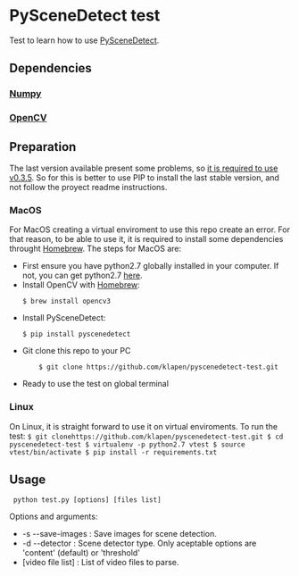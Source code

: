 # PySceneDetect test

Test to learn how to use [PySceneDetect](https://github.com/Breakthrough/PySceneDetect).

## Dependencies
### [Numpy](http://www.numpy.org)
### [OpenCV](https://opencv.org)

## Preparation

The last version available present some problems, so [it is required to use v0.3.5](https://github.com/Breakthrough/PySceneDetect/issues/32#issuecomment-309627736). So for this is better to use PIP to install the last stable version, and not follow the proyect readme instructions. 

### MacOS
For MacOS creating a virtual enviroment to use this repo create an error. For that reason, to be able to use it, it is required to install some dependencies throught [Homebrew](https://brew.sh). The steps for MacOS are:

* First ensure you have python2.7 globally installed in your computer. If not, you can get python2.7 [here](https://www.python.org).
* Install OpenCV with [Homebrew](https://brew.sh):
    ```
	$ brew install opencv3
    ```
* Install PySceneDetect:
    ```
	$ pip install pyscenedetect
    ```
* Git clone this repo to your PC
    ```
        $ git clone https://github.com/klapen/pyscenedetect-test.git
     ```
* Ready to use the test on global terminal

### Linux
On Linux, it is straight forward to use it on virtual enviroments. To run the test:
    ```
        $ git clonehttps://github.com/klapen/pyscenedetect-test.git
        $ cd pyscenedetect-test
        $ virtualenv -p python2.7 vtest
        $ source vtest/bin/activate
        $ pip install -r requirements.txt
    ```

## Usage

   ```
	python test.py [options] [files list]
   ```
   Options and arguments:
   * -s --save-images  : Save images for scene detection.
   * -d --detector     : Scene detector type. Only aceptable options are 'content' (default) or 'threshold'
   * [video file list] : List of video files to parse.
